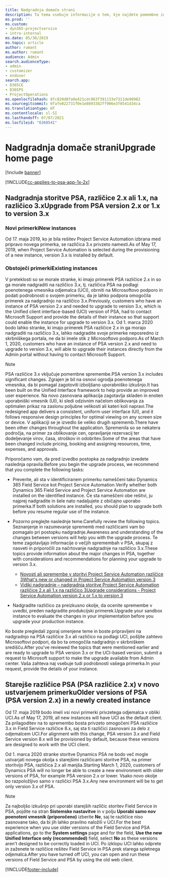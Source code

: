 ```yaml
---
title: Nadgradnja domače strani
description: Ta tema vsebuje informacije o tem, kje najdete pomembne informacije o novih in spremenjenih funkcijah aplikacije Dynamics 365 Project Service Automation, in o postopku za nadgradnjo na najnovejšo različico.
ms.prod: ''
ms.custom:
- dyn365-projectservice
- intro-internal
ms.date: 05/30/2019
ms.topic: article
author: rumant
ms.author: rumant
audience: Admin
search.audienceType:
- admin
- customizer
- enduser
search.app:
- D365CE
- D365PS
- ProjectOperations
ms.openlocfilehash: 8fc820d8fa0e421cdc963f391133e7311de96982
ms.sourcegitcommit: 0fafe022731f0e1e8693382ff906e3f8541d34ca
ms.translationtype: HT
ms.contentlocale: sl-SI
ms.lasthandoff: 07/07/2021
ms.locfileid: "6368541"
---
```

# <a name="upgrade-home-page"></a><span data-ttu-id="07d3c-103">Nadgradnja domače strani</span><span class="sxs-lookup"><span data-stu-id="07d3c-103">Upgrade home page</span></span>

[!include [banner](../includes/psa-now-project-operations.md)]

[!INCLUDE[cc-applies-to-psa-app-1x-2x](../includes/cc-applies-to-psa-app-1x-2x.md)]

## <a name="upgrade-from-psa-version-2x-or-1x-to-version-3x"></a><span data-ttu-id="07d3c-104">Nadgradnja storitve PSA, različice 2.x ali 1.x, na različico 3.x</span><span class="sxs-lookup"><span data-stu-id="07d3c-104">Upgrade from PSA version 2.x or 1.x to version 3.x</span></span>

### <a name="new-instances"></a><span data-ttu-id="07d3c-105">Novi primerki</span><span class="sxs-lookup"><span data-stu-id="07d3c-105">New instances</span></span>

<span data-ttu-id="07d3c-106">Od 17. maja 2019, ko je bila rešitev Project Service Automation izbrana med pripravo novega primerka, se različica 3.x privzeto namesti.</span><span class="sxs-lookup"><span data-stu-id="07d3c-106">As of May 17, 2019, when Project Service Automation is selected during the provisioning of a new instance, version 3.x is installed by default.</span></span>

### <a name="existing-instances"></a><span data-ttu-id="07d3c-107">Obstoječi primerki</span><span class="sxs-lookup"><span data-stu-id="07d3c-107">Existing instances</span></span>

<span data-ttu-id="07d3c-108">V preteklosti so se morale stranke, ki imajo primerek PSA različice 2.x in so ga morale nadgraditi na različico 3.x, tj. različica PSA na podlagi poenotenega vmesnika odjemalca (UCI), obrniti na Microsoftovo podporo in podati podrobnosti o svojem primerku, da je lahko podpora omogočila primerek za nadgradnjo na različico 3.x.</span><span class="sxs-lookup"><span data-stu-id="07d3c-108">Previously, customers who have an instance of PSA version 2.x and needed to upgrade to version 3.x, which is the Unified client interface-based (UCI) version of PSA, had to contact Microsoft Support and provide the details of their instance so that support could enable the instance for upgrade to version 3.x.</span></span> <span data-ttu-id="07d3c-109">Od 1. marca 2020 bodo lahko stranke, ki imajo primerek PSA različice 2.x in ga morajo nadgraditi na različico 3.x, lahko nadgradite svoje primerke neposredno iz skrbniškega portala, ne da bi imele stik z Microsoftovo podporo.</span><span class="sxs-lookup"><span data-stu-id="07d3c-109">As of March 1, 2020, customers who have an instance of PSA version 2.x and need to upgrade to version 3.x, will able to upgrade their instances directly from the Admin portal without having to contact Microsoft Support.</span></span>  

> [!NOTE]
> <span data-ttu-id="07d3c-110">PSA različice 3.x vključuje pomembne spremembe.</span><span class="sxs-lookup"><span data-stu-id="07d3c-110">PSA version 3.x includes significant changes.</span></span> <span data-ttu-id="07d3c-111">Zgrajen je bil na osnovi ogrodja poenotenega vmesnika, da bi pomagal zagotoviti izboljšano uporabniško izkušnjo.</span><span class="sxs-lookup"><span data-stu-id="07d3c-111">It has been built on the Unified Interface framework to help provide an improved user experience.</span></span> <span data-ttu-id="07d3c-112">Na novo zasnovana aplikacija zagotavlja skladen in enoten uporabniški vmesnik (UI), ki sledi odzivnim načelom oblikovanja za optimalen prikaz na zaslonu poljubne velikosti ali kateri koli napravi.</span><span class="sxs-lookup"><span data-stu-id="07d3c-112">The redesigned app delivers a consistent, uniform user interface (UI), and it follows responsive design principles for optimal viewing on any screen size or device.</span></span> <span data-ttu-id="07d3c-113">V aplikaciji se je izvedlo še veliko drugih sprememb.</span><span class="sxs-lookup"><span data-stu-id="07d3c-113">There have been other changes throughout the application.</span></span> <span data-ttu-id="07d3c-114">Spremenila so se nekatera področja, na primer za oblikovanje cen, opravljanje rezervacij ter dodeljevanje virov, časa, stroškov in odobritev.</span><span class="sxs-lookup"><span data-stu-id="07d3c-114">Some of the areas that have been changed include pricing, booking and assigning resources, time, expenses, and approvals.</span></span>

<span data-ttu-id="07d3c-115">Priporočamo vam, da pred izvedbo postopka za nadgradnjo izvedete naslednja opravila:</span><span class="sxs-lookup"><span data-stu-id="07d3c-115">Before you begin the upgrade process, we recommend that you complete the following tasks:</span></span>

- <span data-ttu-id="07d3c-116">Preverite, ali sta v identificiranem primerku nameščeni tako Dynamics 365 Field Service kot Project Service Automation.</span><span class="sxs-lookup"><span data-stu-id="07d3c-116">Verify whether both Dynamics 365 Field Service and Project Service Automation are installed on the identified instance.</span></span> <span data-ttu-id="07d3c-117">Če sta nameščeni obe rešitvi, ju najprej nadgradite in šele nato nadaljujete z običajno uporabo primerka.</span><span class="sxs-lookup"><span data-stu-id="07d3c-117">If both solutions are installed, you should plan to upgrade both before you resume regular use of the instance.</span></span>
- <span data-ttu-id="07d3c-118">Pozorno preglejte naslednje teme.</span><span class="sxs-lookup"><span data-stu-id="07d3c-118">Carefully review the following topics.</span></span> <span data-ttu-id="07d3c-119">Seznanjenje in razumevanje sprememb med različicami vam bo pomagalo pri postopku nadgradnje.</span><span class="sxs-lookup"><span data-stu-id="07d3c-119">Awareness and understanding of the changes between versions will help you with the upgrade process.</span></span> <span data-ttu-id="07d3c-120">Te teme zagotavljajo informacije o večjih spremembah v PSA, skupaj z nasveti in priporočili za načrtovanje nadgradnje na različico 3.x.</span><span class="sxs-lookup"><span data-stu-id="07d3c-120">These topics provide information about the major changes in PSA, together with considerations and recommendations for planning your upgrade to version 3.x.</span></span>

    - [<span data-ttu-id="07d3c-121">Novosti ali spremembe v storitvi Project Service Automation različice 3</span><span class="sxs-lookup"><span data-stu-id="07d3c-121">What's new or changed in Project Service Automation version 3</span></span>](whats-new-changed-v3.md)
    - [<span data-ttu-id="07d3c-122">Vidiki nadgradnje – nadgradnja storitve Project Service Automation različice 2.x ali 1.x na različico 3</span><span class="sxs-lookup"><span data-stu-id="07d3c-122">Upgrade considerations - Project Service Automation version 2.x or 1.x to version 3</span></span>](upgrade-v3.md)

- <span data-ttu-id="07d3c-123">Nadgradite različico za preizkusno okolje, da ocenite spremembe v uvedbi, preden nadgradite produkcijski primerek.</span><span class="sxs-lookup"><span data-stu-id="07d3c-123">Upgrade your sandbox instance to evaluate the changes in your implementation before you upgrade your production instance.</span></span>

<span data-ttu-id="07d3c-124">Ko boste pregledali zgoraj omenjene teme in boste pripravljeni na nadgradnjo na PSA različice 3.x ali različico na podlagi UCI, pošljite zahtevo Microsoftovi podpori, da bo ta omogočila nadgradnjo v skrbniškem središču.</span><span class="sxs-lookup"><span data-stu-id="07d3c-124">After you've reviewed the topics that were mentioned earlier and are ready to upgrade to PSA version 3.x or the UCI-based version, submit a request to Microsoft support to make the upgrade available from Admin center.</span></span> <span data-ttu-id="07d3c-125">Vaša zahteva naj vsebuje tudi podrobnosti vašega primerka.</span><span class="sxs-lookup"><span data-stu-id="07d3c-125">In your request, provide the details of your instance.</span></span>

## <a name="older-versions-of-psa-psa-version-2x-in-a-newly-created-instance"></a><span data-ttu-id="07d3c-126">Starejše različice PSA (PSA različice 2.x) v novo ustvarjenem primerku</span><span class="sxs-lookup"><span data-stu-id="07d3c-126">Older versions of PSA (PSA version 2.x) in a newly created instance</span></span>

<span data-ttu-id="07d3c-127">Od 17. maja 2019 bodo imeli vsi novi primerki privzetega odjemalca v obliki UCI.</span><span class="sxs-lookup"><span data-stu-id="07d3c-127">As of May 17, 2019, all new instances will have UCI as the default client.</span></span> <span data-ttu-id="07d3c-128">Za prilagoditev na to spremembo bosta privzeto omogočeni PSA različice 3.x in Field Service različice 8.x, saj sta ti različici zasnovani za delo z odjemalcem UCI.</span><span class="sxs-lookup"><span data-stu-id="07d3c-128">For alignment with this change, PSA version 3.x and Field Service version 8.x will be provisioned by default, because these versions are designed to work with the UCI client.</span></span>

<span data-ttu-id="07d3c-129">Od 1. marca 2020 stranke storitve Dynamics PSA ne bodo več mogle ustvarjati novega okolja s starejšimi različicami storitve PSA, na primer storitvijo PSA, različica 2.x ali manjša.</span><span class="sxs-lookup"><span data-stu-id="07d3c-129">Starting March 1, 2020, customers of Dynamics PSA will no longer be able to create a new environment with older versions of PSA, for example PSA version 2.x or lower.</span></span> <span data-ttu-id="07d3c-130">Vsako novo okolje bo razpoložljivo samo v različici PSA 3.x.</span><span class="sxs-lookup"><span data-stu-id="07d3c-130">Any new environment will be to get only version 3.x of PSA.</span></span>

> [!NOTE]
> <span data-ttu-id="07d3c-131">Za najboljšo izkušnjo pri uporabi starejših različic storitev Field Service in PSA, pojdite na stran **Sistemske nastavitve** in v polju **Uporabi samo nov poenoteni vmesnik (priporočeno)** izberite **Ne**, saj te različice niso zasnovane tako, da bi jih lahko pravilno naložili v UCI.</span><span class="sxs-lookup"><span data-stu-id="07d3c-131">For the best experience when you use older versions of the Field Service and PSA applications, go to the **System settings** page and for the field, **Use the new Unified Interface only (recommended)** field, select **No** as these versions aren't designed to be correctly loaded in UCI.</span></span> <span data-ttu-id="07d3c-132">Po izklopu UCI lahko odprete in zaženete te različice rešitev Field Service in PSA prek starega spletnega odjemalca.</span><span class="sxs-lookup"><span data-stu-id="07d3c-132">After you have turned off UCI, you can open and run these versions of Field Service and PSA by using the old web client.</span></span> 


[!INCLUDE[footer-include](../includes/footer-banner.md)]